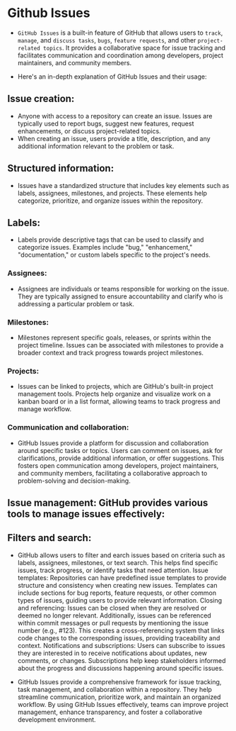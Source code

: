 # Github Issues
- `GitHub Issues` is a built-in feature of GitHub that allows users to `track`, `manage`, and `discuss tasks`, `bugs`, `feature requests`, and other `project-related topics`. It provides a collaborative space for issue tracking and facilitates communication and coordination among developers, project maintainers, and community members.

- Here's an in-depth explanation of GitHub Issues and their usage:

## Issue creation:
- Anyone with access to a repository can create an issue. Issues are typically used to report bugs, suggest new features, request enhancements, or discuss project-related topics. 
- When creating an issue, users provide a title, description, and any additional information relevant to the problem or task.

## Structured information: 
- Issues have a standardized structure that includes key elements such as labels, assignees, milestones, and projects. These elements help categorize, prioritize, and organize issues within the repository.

## Labels: 
- Labels provide descriptive tags that can be used to classify and categorize issues. Examples include "bug," "enhancement," "documentation," or custom labels specific to the project's needs.
### Assignees: 
- Assignees are individuals or teams responsible for working on the issue. They are typically assigned to ensure accountability and clarify who is addressing a particular problem or task.
### Milestones: 
- Milestones represent specific goals, releases, or sprints within the project timeline. Issues can be associated with milestones to provide a broader context and track progress towards project milestones.
### Projects: 
- Issues can be linked to projects, which are GitHub's built-in project management tools. Projects help organize and visualize work on a kanban board or in a list format, allowing teams to track progress and manage workflow.
### Communication and collaboration:
- GitHub Issues provide a platform for discussion and collaboration around specific tasks or topics. Users can comment on issues, ask for clarifications, provide additional information, or offer suggestions. This fosters open communication among developers, project maintainers, and community members, facilitating a collaborative approach to problem-solving and decision-making.

## Issue management: GitHub provides various tools to manage issues effectively:

## Filters and search: 
- GitHub allows users to filter and earch issues based on criteria such as labels, assignees, milestones, or text search. This helps find specific issues, track progress, or identify tasks that need attention.
Issue templates: Repositories can have predefined issue templates to provide structure and consistency when creating new issues. Templates can include sections for bug reports, feature requests, or other common types of issues, guiding users to provide relevant information.
Closing and referencing: Issues can be closed when they are resolved or deemed no longer relevant. Additionally, issues can be referenced within commit messages or pull requests by mentioning the issue number (e.g., #123). This creates a cross-referencing system that links code changes to the corresponding issues, providing traceability and context.
Notifications and subscriptions: Users can subscribe to issues they are interested in to receive notifications about updates, new comments, or changes. Subscriptions help keep stakeholders informed about the progress and discussions happening around specific issues.

- GitHub Issues provide a comprehensive framework for issue tracking, task management, and collaboration within a repository. They help streamline communication, prioritize work, and maintain an organized workflow. By using GitHub Issues effectively, teams can improve project management, enhance transparency, and foster a collaborative development environment.
